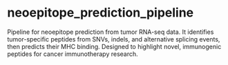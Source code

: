 # neoepitope_prediction_pipeline
Pipeline for neoepitope prediction from tumor RNA-seq data. It identifies tumor-specific peptides from SNVs, indels, and alternative splicing events, then predicts their MHC binding. Designed to highlight novel, immunogenic peptides for cancer immunotherapy research.



